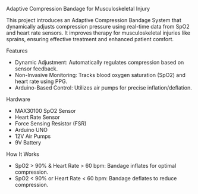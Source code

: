 Adaptive Compression Bandage for Musculoskeletal Injury

This project introduces an Adaptive Compression Bandage System that dynamically adjusts compression pressure using real-time data from SpO2 and heart rate sensors. It improves therapy for musculoskeletal injuries like sprains, ensuring effective treatment and enhanced patient comfort.

Features

- Dynamic Adjustment: Automatically regulates compression based on sensor feedback.
- Non-Invasive Monitoring: Tracks blood oxygen saturation (SpO2) and heart rate using PPG.
- Arduino-Based Control: Utilizes air pumps for precise inflation/deflation.

Hardware

- MAX30100 SpO2 Sensor
- Heart Rate Sensor
- Force Sensing Resistor (FSR)
- Arduino UNO
- 12V Air Pumps
- 9V Battery

How It Works

- SpO2 > 90% & Heart Rate > 60 bpm: Bandage inflates for optimal compression.
- SpO2 < 90% or Heart Rate < 60 bpm: Bandage deflates to reduce compression.

